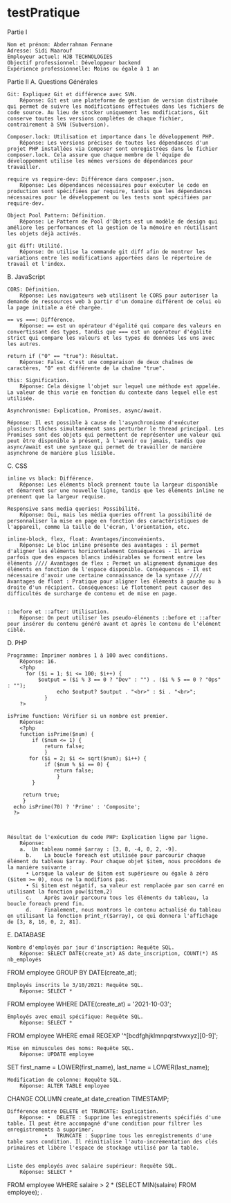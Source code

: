 # testPratique
Partie I

    Nom et prénom: Abderrahman Fennane
    Adresse: Sidi Maarouf
    Employeur actuel: HJB TECHNOLOGIES
    Objectif professionnel: Développeur backend
    Expérience professionnelle: Moins ou égale à 1 an

Partie II
A. Questions Générales

    Git: Expliquez Git et différence avec SVN.
        Réponse: Git est une plateforme de gestion de version distribuée qui permet de suivre les modifications effectuées dans les fichiers de code source. Au lieu de stocker uniquement les modifications, Git conserve toutes les versions complètes de chaque fichier, contrairement à SVN (Subversion).

    Composer.lock: Utilisation et importance dans le développement PHP.
        Réponse: Les versions précises de toutes les dépendances d'un projet PHP installées via Composer sont enregistrées dans le fichier composer.lock. Cela assure que chaque membre de l'équipe de développement utilise les mêmes versions de dépendances pour travailler.

    require vs require-dev: Différence dans composer.json.
        Réponse: Les dépendances nécessaires pour exécuter le code en production sont spécifiées par require, tandis que les dépendances nécessaires pour le développement ou les tests sont spécifiées par require-dev.

    Object Pool Pattern: Définition.
        Réponse: Le Pattern de Pool d'Objets est un modèle de design qui améliore les performances et la gestion de la mémoire en réutilisant les objets déjà activés.

    git diff: Utilité.
        Réponse: On utilise la commande git diff afin de montrer les variations entre les modifications apportées dans le répertoire de travail et l'index.

B. JavaScript

    CORS: Définition.
        Réponse: Les navigateurs web utilisent le CORS pour autoriser la demande de ressources web à partir d'un domaine différent de celui où la page initiale a été chargée.

    == vs ===: Différence.
        Réponse: == est un opérateur d'égalité qui compare des valeurs en convertissant des types, tandis que === est un opérateur d'égalité strict qui compare les valeurs et les types de données les uns avec les autres.

    return if ("0" == "true"): Résultat.
        Réponse: False. C'est une comparaison de deux chaînes de caractères, "0" est différente de la chaîne "true".

    this: Signification.
        Réponse: Cela désigne l'objet sur lequel une méthode est appelée. La valeur de this varie en fonction du contexte dans lequel elle est utilisée.

    Asynchronisme: Explication, Promises, async/await.

    Réponse: Il est possible à cause de l'asynchronisme d'exécuter plusieurs tâches simultanément sans perturber le thread principal. Les Promises sont des objets qui permettent de représenter une valeur qui peut être disponible à présent, à l'avenir ou jamais, tandis que async/await est une syntaxe qui permet de travailler de manière asynchrone de manière plus lisible.

C. CSS

    inline vs block: Différence.
        Réponse: Les éléments block prennent toute la largeur disponible et démarrent sur une nouvelle ligne, tandis que les éléments inline ne prennent que la largeur requise.

    Responsive sans media queries: Possibilité.
        Réponse: Oui, mais les média queries offrent la possibilité de personnaliser la mise en page en fonction des caractéristiques de l'appareil, comme la taille de l'écran, l'orientation, etc.

    inline-block, flex, float: Avantages/inconvénients.
        Réponse: Le bloc inline présente des avantages : il permet d'aligner les éléments horizontalement Conséquences - Il arrive parfois que des espaces blancs indésirables se forment entre les éléments //// Avantages de flex : Permet un alignement dynamique des éléments en fonction de l'espace disponible. Conséquences - Il est nécessaire d'avoir une certaine connaissance de la syntaxe //// Avantages de float : Pratique pour aligner les éléments à gauche ou à droite d'un récipient. Conséquences: Le flottement peut causer des difficultés de surcharge de contenu et de mise en page.


    ::before et ::after: Utilisation.
        Réponse: On peut utiliser les pseudo-éléments ::before et ::after pour insérer du contenu généré avant et après le contenu de l'élément ciblé.

D. PHP

    Programme: Imprimer nombres 1 à 100 avec conditions.
        Réponse: 16.	
        <?php
          for ($i = 1; $i <= 100; $i++) {
              $output = ($i % 3 == 0 ? "Dev" : "") . ($i % 5 == 0 ? "Ops" : "");
        	        echo $output? $output . "<br>" : $i . "<br>";
        	    }
  	    ?>

    isPrime function: Vérifier si un nombre est premier.
        Réponse: 
        <?php
        function isPrime($num) {
            if ($num <= 1) {
                return false;
        	    }
           for ($i = 2; $i <= sqrt($num); $i++) {
                if ($num % $i == 0) {
                   return false;
        	        }
	        }

         return true;
         }
      echo isPrime(70) ? 'Prime' : 'Composite';
      ?>



    Résultat de l'exécution du code PHP: Explication ligne par ligne.
        Réponse: 
        a.	Un tableau nommé $array : [3, 8, -4, 0, 2, -9].
          b.	La boucle foreach est utilisée pour parcourir chaque élément du tableau $array. Pour chaque objet $item, nous procédons de la manière suivante :
          •	Lorsque la valeur de $item est supérieure ou égale à zéro ($item >= 0), nous ne la modifions pas.
          •	Si $item est négatif, sa valeur est remplacée par son carré en utilisant la fonction pow($item,2)
          c.	Après avoir parcouru tous les éléments du tableau, la boucle foreach prend fin.
          d.	Finalement, nous montrons le contenu actualisé du tableau en utilisant la fonction print_r($array), ce qui donnera l'affichage de [3, 8, 16, 0, 2, 81].

E. DATABASE

    Nombre d'employés par jour d'inscription: Requête SQL.
        Réponse: SELECT DATE(create_at) AS date_inscription, COUNT(*) AS nb_employés
FROM employee
GROUP BY DATE(create_at);


    Employés inscrits le 3/10/2021: Requête SQL.
        Réponse: SELECT *
FROM employee
WHERE DATE(create_at) = '2021-10-03';

    Employés avec email spécifique: Requête SQL.
        Réponse: SELECT * 
FROM employee 
WHERE email REGEXP '^[bcdfghjklmnpqrstvwxyz][0-9]';


    Mise en minuscules des noms: Requête SQL.
        Réponse: UPDATE employee
SET first_name = LOWER(first_name), last_name = LOWER(last_name);


    Modification de colonne: Requête SQL.
        Réponse: ALTER TABLE employee
CHANGE COLUMN create_at date_creation TIMESTAMP;

    Différence entre DELETE et TRUNCATE: Explication.
        Réponse: •	DELETE : Supprime les enregistrements spécifiés d'une table. Il peut être accompagné d'une condition pour filtrer les enregistrements à supprimer. 
                •	TRUNCATE : Supprime tous les enregistrements d'une table sans condition. Il réinitialise l'auto-incrémentation des clés primaires et libère l'espace de stockage utilisé par la table.


    Liste des employés avec salaire supérieur: Requête SQL.
        Réponse: SELECT *
FROM employee
WHERE salaire > 2 * (SELECT MIN(salaire) FROM employee);
.
